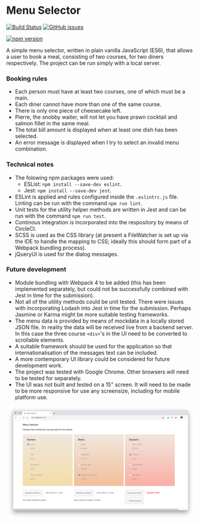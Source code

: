 # Menu Selector

[![Build Status](https://circleci.com/gh/Carla-de-Beer/Menu-Selector.png?&style=shield&circle-token=:circle-token)](https://circleci.com/gh/Carla-de-Beer/Matrix-Library)
[![GitHub issues](https://img.shields.io/github/issues/Carla-de-Beer/Menu-Selector.svg?style=flat-square)](https://github.com/Carla-de-Beer/Menu-Selector/issues)

[![npm version](https://badge.fury.io/js/eslint.svg)](https://badge.fury.io/js/eslint)

A simple menu selector, written in plain vanilla JavaScript (ES6), that allows a user to book a meal, consisting of two courses, for two diners respectively. The project can be run simply with a local server.

### Booking rules

- Each person must have at least two courses, one of which must be a main.
- Each diner cannot have more than one of the same course.
- There is only one piece of cheesecake left.
- Pierre, the snobby waiter, will not let you have prawn cocktail and salmon fillet in the same meal.
- The total bill amount is displayed when at least one dish has been selected.
- An error message is displayed when I try to select an invalid menu combination.

### Technical notes

- The folowing npm packages were used:
  - ESList: `npm install --save-dev eslint`.
  - Jest: `npm install --save-dev jest`.
- ESLint is applied and rules configured inside the `.eslintrc.js` file. Linting can be run with the command `npm run lint`.
- Unit tests for the utility helper methods are written in Jest and can be run with the command `npm run test`.
- Continous integration is incorporated into the respository by means of CircleCI.
- SCSS is used as the CSS library (at present a FileWatcher is set up via the IDE to handle the mapping to CSS; ideally this should form part of a Webpack bundling process).
- jQueryUI is used for the dialog messages.

### Future development

- Module bundling with Webpack 4 to be added (this has been implemented separately, but could not be successfully combined with Jest in time for the submission).
- Not all of the utility methods could be unit tested. There were issues with incorporating Lodash into Jest in time for the submission. Perhaps Jasmine or Karma might be more suitable testing frameworks.
- The menu data is provided by means of mockdata in a locally stored JSON file. In reality the data will be received live from a backend server. In this case the three course `<div>`'s in the UI need to be converted to scrollable elements.
- A suitable framework should be used for the application so that internationalisation of the messages text can be included.
- A more contemporary UI library could be considered for future development work.
- The project was tested with Google Chrome. Other browsers will need to be tested for separately.
- The UI was not built and tested on a 15" screen. It will need to be made to be more responsive for use any screensize, including for mobile platform use.

<p align="center">
  <img src="images/screenShot.png"/>
</p>
